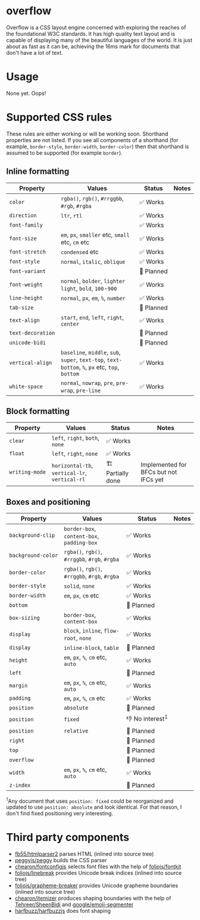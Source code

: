 # overflow

Overflow is a CSS layout engine concerned with exploring the reaches of the foundational W3C standards. It has high quality text layout and is capable of displaying many of the beautiful languages of the world. It is just about as fast as it can be, achieving the 16ms mark for documents that don't have a lot of text.

# Usage

None yet. Oops!

# Supported CSS rules

These rules are either working or will be working soon. Shorthand properties are not listed. If you see all components of a shorthand (for example, `border-style`, `border-width`, `border-color`) then that shorthand is assumed to be supported (for example `border`).

## Inline formatting

| Property | Values | Status | Notes |
| -- | -- | -- | -- |
| <code>color</code> | `rgba()`, `rgb()`, `#rrggbb`, `#rgb`, `#rgba` | ✅&zwj;&nbsp;Works | |
| <code>direction</code> | `ltr`, `rtl` | ✅&zwj;&nbsp;Works | |
| <code>font-&zwj;family</code> |  | ✅&zwj;&nbsp;Works | |
| <code>font-&zwj;size</code> | `em`, `px`, `smaller` etc, `small` etc, `cm` etc | ✅&zwj;&nbsp;Works | |
| <code>font-&zwj;stretch</code> | `condensed` etc | ✅&zwj;&nbsp;Works | |
| <code>font-&zwj;style</code> | `normal`, `italic`, `oblique` | ✅&zwj;&nbsp;Works | |
| <code>font-&zwj;variant</code> | | 🚧&zwj;&nbsp;Planned | |
| <code>font-&zwj;weight</code> | `normal`, `bolder`, `lighter` `light`, `bold`, `100`-`900` | ✅&zwj;&nbsp;Works | |
| <code>line-&zwj;height</code> | `normal`, `px`, `em`, `%`, `number` | ✅&zwj;&nbsp;Works | |
| <code>tab-&zwj;size</code> | | 🚧&zwj;&nbsp;Planned | |
| <code>text-&zwj;align</code> | `start`, `end`, `left`, `right`, `center` | ✅&zwj;&nbsp;Works |  |
| <code>text-&zwj;decoration</code> | | 🚧&zwj;&nbsp;Planned | |
| <code>unicode-&zwj;bidi</code> | | 🚧&zwj;&nbsp;Planned | |
| <code>vertical-&zwj;align</code> | `baseline`, `middle`, `sub`, `super`, `text-top`, `text-bottom`, `%`, `px` etc, `top`, `bottom` | ✅&zwj;&nbsp;Works | |
| <code>white-&zwj;space</code> | `normal`, `nowrap`, `pre`, `pre-wrap`, `pre-line` | ✅&zwj;&nbsp;Works | |

## Block formatting

| Property | Values | Status | Notes |
| -- | -- | -- | -- |
| <code>clear</code> |  `left`, `right`, `both`, `none` |  ✅&zwj;&nbsp;Works | |
| <code>float</code> | `left`, `right`, `none` | ✅&zwj;&nbsp;Works | |
| <code>writing-&zwj;mode</code> | `horizontal-tb`, `vertical-lr`, `vertical-rl` | 🏗 Partially done | Implemented for BFCs but not IFCs yet |

## Boxes and positioning

| Property | Values | Status | Notes |
| -- | -- | -- | -- |
| <code>background-&zwj;clip</code> | `border-box`, `content-box`, `padding-box` | ✅&zwj;&nbsp;Works | |
| <code>background-&zwj;color</code> | `rgba()`, `rgb()`, `#rrggbb`, `#rgb`, `#rgba` | ✅&zwj;&nbsp;Works | |
| <code>border-&zwj;color</code> | `rgba()`, `rgb()`, `#rrggbb`, `#rgb`, `#rgba` | ✅&zwj;&nbsp;Works | |
| <code>border-&zwj;style</code> | `solid`, `none` | ✅&zwj;&nbsp;Works | |
| <code>border-&zwj;width</code> | `em`, `px`, `cm` etc | ✅&zwj;&nbsp;Works | |
| <code>bottom</code> | | 🚧&zwj;&nbsp;Planned | |
| <code>box-&zwj;sizing</code> | `border-box`, `content-box` | ✅&zwj;&nbsp;Works | |
| <code>display</code> | `block`, `inline`, `flow-root`, `none` | ✅&zwj;&nbsp;Works | |
| <code>display</code> | `inline-block`, `table` | 🚧&zwj;&nbsp;Planned |  | |
| <code>height</code> | `em`, `px`, `%`, `cm` etc, `auto` | ✅&zwj;&nbsp;Works | |
| <code>left</code> | | 🚧&zwj;&nbsp;Planned | |
| <code>margin</code> | `em`, `px`, `%`, `cm` etc, `auto` | ✅&zwj;&nbsp;Works | |
| <code>padding</code> | `em`, `px`, `%`, `cm` etc | ✅&zwj;&nbsp;Works | |
| <code>position</code> | `absolute` | 🚧&zwj;&nbsp;Planned | |
| <code>position</code> | `fixed` | 👎&zwj;&nbsp;No&nbsp;interest<sup>1</sup> | |
| <code>position</code> | `relative` | 🚧&zwj;&nbsp;Planned | |
| <code>right</code> | | 🚧&zwj;&nbsp;Planned | |
| <code>top</code> | | 🚧&zwj;&nbsp;Planned | |
| <code>overflow</code> | | 🚧&zwj;&nbsp;Planned | |
| <code>width</code> | `em`, `px`, `%`, `cm` etc, `auto` | ✅&zwj;&nbsp;Works | |
| <code>z-index</code> | | 🚧&zwj;&nbsp;Planned | |

<sup>1</sup>Any document that uses `position: fixed` could be reorganized and updated to use `position: absolute` and look identical. For that reason, I don't find fixed positioning very interesting.

# Third party components

* [fb55/htmlparser2](https://github.com/fb55/htmlparser2) parses HTML (inlined into source tree)
* [peggyjs/peggy](https://github.com/peggyjs/peggy) builds the CSS parser
* [chearon/fontconfigjs](https://github.com/chearon/fontconfigjs) selects font files with the help of [foliojs/fontkit](https://github.com/foliojs/fontkit)
* [foliojs/linebreak](https://github.com/foliojs/linebreak) provides Unicode break indices (inlined into source tree)
* [foliojs/grapheme-breaker](https://github.com/foliojs/grapheme-breaker) provides Unicode grapheme boundaries (inlined into source tree)
* [chearon/itemizer](https://github.com/chearon/itemizer) produces shaping boundaries with the help of [Tehreer/SheenBidi](https://github.com/Tehreer/SheenBidi) and [google/emoji-segmenter](https://github.com/google/emoji-segmenter)
* [harfbuzz/harfbuzzjs](https://github.com/harfbuzz/harfbuzzjs) does font shaping
